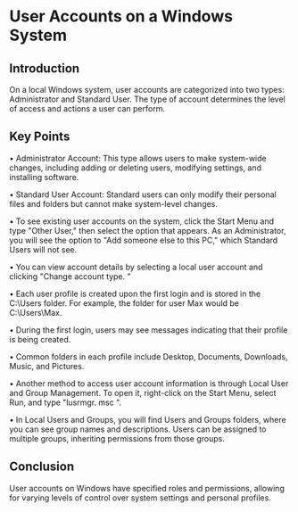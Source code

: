 # User Accounts on a Windows System 

## Introduction 
On a local Windows system, user accounts are categorized into two types: Administrator and Standard User. The type of account determines the level of access and actions a user can perform. 

## Key Points 
• Administrator Account: This type allows users to make system-wide changes, including adding or deleting users, modifying settings, and installing software. 

• Standard User Account: Standard users can only modify their personal files and folders but cannot make system-level changes. 

• To see existing user accounts on the system, click the Start Menu and type "Other User," then select the option that appears. As an Administrator, you will see the option to "Add someone else to this PC," which Standard Users will not see. 

• You can view account details by selecting a local user account and clicking "Change account type. " 

• Each user profile is created upon the first login and is stored in the C:\Users folder. For example, the folder for user Max would be C:\Users\Max. 

• During the first login, users may see messages indicating that their profile is being created. 

• Common folders in each profile include Desktop, Documents, Downloads, Music, and Pictures. 

• Another method to access user account information is through Local User and Group Management. To open it, right-click on the Start Menu, select Run, and type "lusrmgr. msc ". 

• In Local Users and Groups, you will find Users and Groups folders, where you can see group names and descriptions. Users can be assigned to multiple groups, inheriting permissions from those groups. 

## Conclusion 
User accounts on Windows have specified roles and permissions, allowing for varying levels of control over system settings and personal profiles.